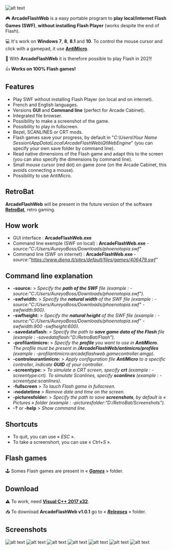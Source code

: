 ![alt text](https://github.com/aureyoboss/ArcadeFlashWeb/blob/main/screenshots/ArcadeFlashWeb.png?raw=true)

🎮 **ArcadeFlashWeb** is a easy portable program to **play local/internet Flash Games (SWF)**, **without installing Flash Player** (works despite the end of Flash).

💻 It's work on **Windows 7**, **8**, **8.1** and **10**. To control the mouse cursor and click with a gamepad, it use [**AntiMicro**](https://github.com/AntiMicro/antimicro "AntiMicro's Homepage").

:tada: With **ArcadeFlashWeb** it is therefore possible to play Flash in 2021!

👍 **Works on 100% Flash games!**

## Features
- Play SWF without installing Flash Player (on local and on internet).
- French and English languages.
- Versions **GUI** and **Command line** (perfect for Arcade Cabinet).
- Integrated file browser.
- Possibility to make a screenshot of the game.
- Possibility to play in fullscreen.
- Bezel, SCANLINES or CRT mods.
- Flash games save your progress, by default in "*C:\Users\Your Name Session\AppData\Local\ArcadeFlashWeb\QtWebEngine*" (you can specify your own save folder by command line).
- Read native dimensions of the Flash game and adapt this to the screen (you can also specify the dimensions by command line).
- Small mouse cursor (red dot) on game zone (on the Arcade Cabinet, this avoids connecting a mouse).
- Possibility to use AntiMicro.

## RetroBat
**ArcadeFlashWeb** will be present in the future version of the software [**RetroBat**](https://www.retrobat.ovh/ "RetroBat"), retro gaming.

## How work
- GUI interface : **ArcadeFlashWeb.exe**
- Command line exemple (SWF on local) : **ArcadeFlashWeb.exe** *-source:"C:/Users/AureyoBoss/Downloads/phoenotopia.swf"*
- Command line (SWF on internet) : **ArcadeFlashWeb.exe** *-source:"https://www.diena.lt/sites/default/files/games/406479.swf"*

## Command line explanation
- **-source:** > *Specify the **path of the SWF** file (example : -source:"C:/Users/AureyoBoss/Downloads/phoenotopia.swf").*
- **-swfwidth:** > *Specify the **natural width** of the SWF file (example : -source:"C:/Users/AureyoBoss/Downloads/phoenotopia.swf" -swfwidth:900).*
- **-swfheight:** > *Specify the **natural height** of the SWF file (example : -source:"C:/Users/AureyoBoss/Downloads/phoenotopia.swf" -swfwidth:900 -swfheight:600).*
- **-savedataflash:** > *Specify the path to **save game data of the Flash** file (example : -savedataflash:"D:/RetroBat/Flash").*
- **-profilantimicro:** > *Specify the **profile** you want to use in **AntiMicro**. The profile must be present in **/ArcadeFlashWeb/antimicro/profiles** (example : -profilantimicro:arcadeflashweb.gamecontroller.amgp).*
- **-controleurantimicro:** > *Apply configuration file **AntiMicro** to a specific controller, indicate **GUID** of your controller.*
- **-screentype:** > *To simulate a CRT screen, specify **crt** (example : -screentype:crt). To simulate Scanlines, specify **scanlines** (example : -screentype:scanlines).*
- **-fullscreen** > *To lauch Flash game in fullscreen.*
- **-nodatetime** > *Remove date and time on the screen.*
- **-picturesfolder:** > *Specify the path to save **screenshots**, by default is « Pictures » folder (example : -picturesfolder:"D:/RetroBat/Screenshots").*
- **-?** or **-help** > *Show command line.*

## Shortcuts
* To quit, you can use « *ESC* ».
* To take a screenshort, you can use « *Ctrl+S* ».

## Flash games
🕹 Somes Flash games are present in « *[**Games**](https://github.com/aureyoboss/ArcadeFlashWeb/tree/main/games "")* » folder.

## Download
⚠ To work, need [**Visual C++ 2017 x32**](https://support.microsoft.com/fr-fr/topic/derniers-t%C3%A9l%C3%A9chargements-pris-en-charge-de-visual-c-2647da03-1eea-4433-9aff-95f26a218cc0 "").

📥 To download **ArcadeFlashWeb v1.0.1** go to « *[**Releases**](https://github.com/aureyoboss/ArcadeFlashWeb/releases/tag/v1.0.1 "")* » folder.

## Screenshots
![alt text](https://github.com/aureyoboss/ArcadeFlashWeb/blob/main/screenshots/ArcadeFlashWeb_01.jpg?raw=true)
![alt text](https://github.com/aureyoboss/ArcadeFlashWeb/blob/main/screenshots/ArcadeFlashWeb_02.jpg?raw=true)
![alt text](https://github.com/aureyoboss/ArcadeFlashWeb/blob/main/screenshots/ArcadeFlashWeb_03.jpg?raw=true)
![alt text](https://github.com/aureyoboss/ArcadeFlashWeb/blob/main/screenshots/ArcadeFlashWeb_04.jpg?raw=true)
![alt text](https://github.com/aureyoboss/ArcadeFlashWeb/blob/main/screenshots/ArcadeFlashWeb_05.jpg?raw=true)
![alt text](https://github.com/aureyoboss/ArcadeFlashWeb/blob/main/screenshots/ArcadeFlashWeb_06.jpg?raw=true)
![alt text](https://github.com/aureyoboss/ArcadeFlashWeb/blob/main/screenshots/ArcadeFlashWeb_07.jpg?raw=true)
